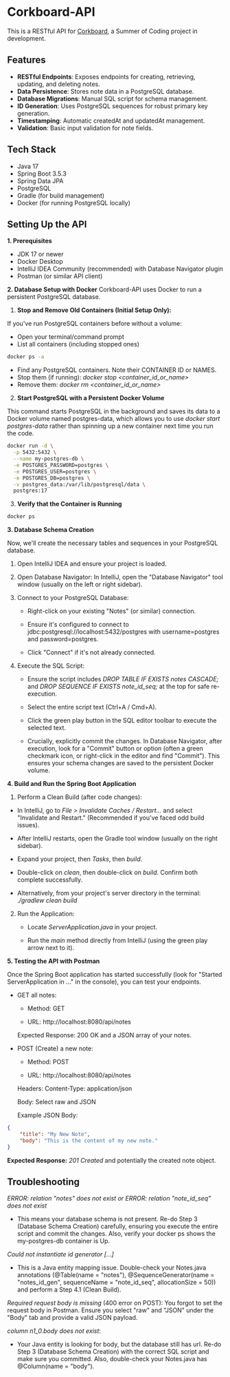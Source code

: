 # Corkboard-API

This is a RESTful API for [Corkboard](https://github.com/BrennanCallegan/Corkboard), a Summer of Coding project in development.

## Features

- **RESTful Endpoints**: Exposes endpoints for creating, retrieving, updating, and deleting notes.
- **Data Persistence**: Stores note data in a PostgreSQL database.
- **Database Migrations**: Manual SQL script for schema management.
- **ID Generation**: Uses PostgreSQL sequences for robust primary key generation.
- **Timestamping**: Automatic createdAt and updatedAt management.
- **Validation**: Basic input validation for note fields.

## Tech Stack

- Java 17
- Spring Boot 3.5.3
- Spring Data JPA
- PostgreSQL
- Gradle (for build management)
- Docker (for running PostgreSQL locally)

## Setting Up the API

**1. Prerequisites**
- JDK 17 or newer
- Docker Desktop
- IntelliJ IDEA Community (recommended) with Database Navigator plugin
- Postman (or similar API client)

**2. Database Setup with Docker**
Corkboard-API uses Docker to run a persistent PostgreSQL database.
1. **Stop and Remove Old Containers (Initial Setup Only):**
   
If you've run PostgreSQL containers before without a volume:
- Open your terminal/command prompt
- List all containers (including stopped ones)
```bash
docker ps -a
```
- Find any PostgreSQL containers. Note their CONTAINER ID or NAMES.
- Stop them (if running): *docker stop <container_id_or_name>*
- Remove them: *docker rm <container_id_or_name>*

2. **Start PostgreSQL with a Persistent Docker Volume**
   
This command starts PostgreSQL in the background and saves its data to a Docker volume named postgres-data, which allows you to use *docker start postgres-data* rather than spinning up a new container next time you run the code.
```bash
docker run -d \
  -p 5432:5432 \
  --name my-postgres-db \
  -e POSTGRES_PASSWORD=postgres \
  -e POSTGRES_USER=postgres \
  -e POSTGRES_DB=postgres \
  -v postgres_data:/var/lib/postgresql/data \
  postgres:17
```
3. **Verify that the Container is Running**
```bash
docker ps
```
**3. Database Schema Creation**

Now, we'll create the necessary tables and sequences in your PostgreSQL database.

  1. Open IntelliJ IDEA and ensure your project is loaded.

  2. Open Database Navigator: In IntelliJ, open the "Database Navigator" tool window (usually on the left or right sidebar).

  3. Connect to your PostgreSQL Database:

      - Right-click on your existing "Notes" (or similar) connection.

      - Ensure it's configured to connect to jdbc:postgresql://localhost:5432/postgres with username=postgres and password=postgres.

      - Click "Connect" if it's not already connected.

  4. Execute the SQL Script:

      - Ensure the script includes *DROP TABLE IF EXISTS notes CASCADE;* and *DROP SEQUENCE IF EXISTS note_id_seq;* at the top for safe re-execution.

      - Select the entire script text (Ctrl+A / Cmd+A).

      - Click the green play button in the SQL editor toolbar to execute the selected text.

      - Crucially, explicitly commit the changes. In Database Navigator, after execution, look for a "Commit" button or option (often a green checkmark icon, or right-click in the editor and find "Commit"). This ensures your schema changes are saved to the persistent Docker volume.

**4. Build and Run the Spring Boot Application**

  1. Perform a Clean Build (after code changes):

  - In IntelliJ, go to *File > Invalidate Caches / Restart...* and select "Invalidate and Restart." (Recommended if you've faced odd build issues).

  - After IntelliJ restarts, open the Gradle tool window (usually on the right sidebar).

  - Expand your project, then *Tasks*, then *build*.

  - Double-click on *clean*, then double-click on *build*. Confirm both complete successfully.

  - Alternatively, from your project's server directory in the terminal: *./gradlew clean build*

  2. Run the Application:

      - Locate *ServerApplication.java* in your project.

      - Run the *main* method directly from IntelliJ (using the green play arrow next to it).

**5. Testing the API with Postman**

Once the Spring Boot application has started successfully (look for "Started ServerApplication in ..." in the console), you can test your endpoints.

  - GET all notes:

      - Method: GET

      - URL: http://localhost:8080/api/notes

      Expected Response: 200 OK and a JSON array of your notes.

  - POST (Create) a new note:

      - Method: POST

      - URL: http://localhost:8080/api/notes

      Headers: Content-Type: application/json

      Body: Select raw and JSON

      Example JSON Body:

```JSON
{
    "title": "My New Note",
    "body": "This is the content of my new note."
}
```
**Expected Response:** *201 Created* and potentially the created note object.

## Troubleshooting
*ERROR: relation "notes" does not exist or ERROR: relation "note_id_seq" does not exist*
- This means your database schema is not present. Re-do Step 3 (Database Schema Creation) carefully, ensuring you execute the entire script and commit the changes. Also, verify your docker ps shows the my-postgres-db container is Up.

*Could not instantiate id generator [...]*
- This is a Java entity mapping issue. Double-check your Notes.java annotations (@Table(name = "notes"), @SequenceGenerator(name = "notes_id_gen", sequenceName = "note_id_seq", allocationSize = 50)) and perform a Step 4.1 (Clean Build).

*Required request body is missing* (400 error on POST):
You forgot to set the request body in Postman. Ensure you select "raw" and "JSON" under the "Body" tab and provide a valid JSON payload.

*column n1_0.body does not exist*:
- Your Java entity is looking for body, but the database still has url. Re-do Step 3 (Database Schema Creation) with the correct SQL script and make sure you committed. Also, double-check your Notes.java has @Column(name = "body").





















